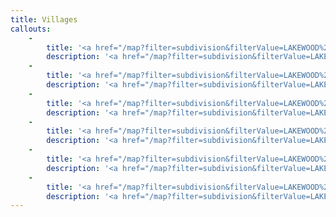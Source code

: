 ```yaml
---
title: Villages
callouts:
    -
        title: '<a href="/map?filter=subdivision&filterValue=LAKEWOOD%20RANCH%20BUSINESS%20PARK%20PHI%20PB50/98">Corporate Park</a>'
        description: '<a href="/map?filter=subdivision&filterValue=LAKEWOOD%20RANCH%20BUSINESS%20PARK%20PHI%20PB50/98">Located in the Sarasota section of Lakewood Ranch, Corporate Park is part of a mixed-use residential, commercial and industrial real estate development</a>'
    -
        title: '<a href="/map?filter=subdivision&filterValue=LAKEWOOD%20RANCH%20BUSINESS%20PARK%20PHI%20PB50/98">Business Park</a>'
        description: '<a href="/map?filter=subdivision&filterValue=LAKEWOOD%20RANCH%20BUSINESS%20PARK%20PHI%20PB50/98">Business Park is located near I-75 and State Road 64. It provides for a mix of retail, office and industrial uses.</a>'
    -
        title: '<a href="/map?filter=subdivision&filterValue=LAKEWOOD%20RANCH%20BUSINESS%20PARK%20PHI%20PB50/98">Commerce Park</a>'
        description: '<a href="/map?filter=subdivision&filterValue=LAKEWOOD%20RANCH%20BUSINESS%20PARK%20PHI%20PB50/98">Commerce Park is located near State Road 64 off of Lakewood Ranch Blvd. It has a mix of office, commercial and industrial spaces</a>'
    -
        title: '<a href="/map?filter=subdivision&filterValue=LAKEWOOD%20RANCH%20BUSINESS%20PARK%20PHI%20PB50/98">White Eagle Blvd</a>'
        description: '<a href="/map?filter=subdivision&filterValue=LAKEWOOD%20RANCH%20BUSINESS%20PARK%20PHI%20PB50/98">A corner lot located at State Road 70 and White Eagle Blvd.</a>'
    -
        title: '<a href="/map?filter=subdivision&filterValue=LAKEWOOD%20RANCH%20BUSINESS%20PARK%20PHI%20PB50/98">Portal Crossing</a>'
        description: '<a href="/map?filter=subdivision&filterValue=LAKEWOOD%20RANCH%20BUSINESS%20PARK%20PHI%20PB50/98">Located at the corner of Portal Crossing and SR 64, this property includes three lots from 1.45 - 2.11 acres.</a>'
    -
        title: '<a href="/map?filter=subdivision&filterValue=LAKEWOOD%20RANCH%20BUSINESS%20PARK%20PHI%20PB50/98">Technology Terrace</a>'
        description: '<a href="/map?filter=subdivision&filterValue=LAKEWOOD%20RANCH%20BUSINESS%20PARK%20PHI%20PB50/98">This business park has sites from 1.2 acres to 4.2 acres designed for small retail commercial, warehouse use, professional services or light manufacturing.</a>'
---
```


